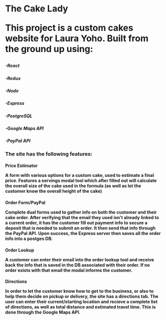 <h1>The Cake Lady

<p>This project is a custom cakes website for Laura Yoho. Built from the ground up using:

<h5>-React

<h5>-Redux

<h5>-Node

<h5>-Express

<h5>-PostgreSQL

<h5>-Google Maps API

<h5>-PayPal API





<h3>The site has the following features:


<h4>Price Estimator

A form with various options for a custom cake, used to estimate a final price. Features a servings modal tool which after filled out will calculate the overall size of the cake used in the formula (as well as let the customer know the overall height of the cake)



<h4>Order Form/PayPal

Complete dual forms used to gather info on both the customer and their cake order. After verifying that the email they used isn't already linked to a current order, it has the customer fill out payment info to secure a deposit that is needed to submit an order. It then send that info through the PayPal API. Upon success, the Express server then saves all the order info into a postges DB.



<h4>Order Lookup

A customer can enter their email into the order lookup tool and receive back the info that is saved in the DB associated with their order. If no order exists with that email the modal informs the customer.



<h4>Directions

In order to let the customer know how to get to the business, or also to help them decide on pickup or delivery, the site has a directions tab. The user can enter their current/starting location and recieve a complete list of directions, as well as total distance and estimated travel time. This is done through the Google Maps API.
